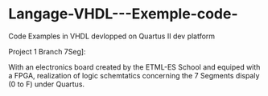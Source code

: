 # Langage-VHDL---Exemple-code-
Code Examples in VHDL devlopped on Quartus II dev platform   

Project 1 Branch 7Seg]: 

With an electronics board created by the ETML-ES School and equiped with a FPGA, realization of logic schemtatics concerning the 7 Segments dispaly (0 to F) under Quartus.

